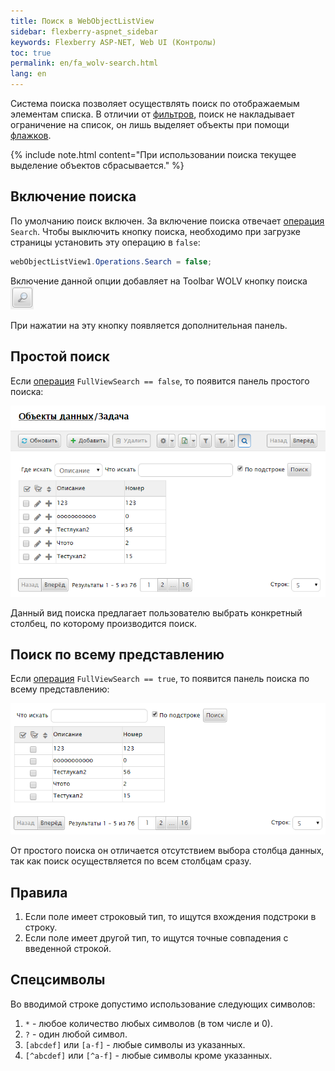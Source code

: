 ```yaml
---
title: Поиск в WebObjectListView
sidebar: flexberry-aspnet_sidebar
keywords: Flexberry ASP-NET, Web UI (Контролы)
toc: true
permalink: en/fa_wolv-search.html
lang: en
---
```


Система поиска позволяет осуществлять поиск по отображаемым элементам списка. В отличии от [фильтров](fa_wolv-filters.html), поиск не накладывает ограничение на список, он лишь выделяет объекты при помощи [флажков](fa_wolv-check-boxes.html).

{% include note.html content="При использовании поиска текущее выделение объектов сбрасывается." %}

## Включение поиска

По умолчанию поиск включен. За включение поиска отвечает [операция](fa_wolv-operations.html) `Search`. Чтобы выключить кнопку поиска, необходимо при загрузке страницы установить эту операцию в `false`:

```csharp
webObjectListView1.Operations.Search = false;
```

Включение данной опции добавляет на Toolbar WOLV кнопку поиска ![](/images/pages/products/flexberry-aspnet/controls/wolv/wolv-search-btn.png)

При нажатии на эту кнопку появляется дополнительная панель.

## Простой поиск

Если [операция](fa_wolv-operations.html) `FullViewSearch == false`, то появится панель простого поиска:

![](/images/pages/products/flexberry-aspnet/controls/wolv/simple-search.png)

Данный вид поиска предлагает пользователю выбрать конкретный столбец, по которому производится поиск.

## Поиск по всему представлению

Если [операция](fa_wolv-operations.html) `FullViewSearch == true`, то появится панель поиска по всему представлению:

![](/images/pages/products/flexberry-aspnet/controls/wolv/wolv-search-full.png)

От простого поиска он отличается отсутствием выбора столбца данных, так как поиск осуществляется по всем столбцам сразу.

## Правила

1. Если поле имеет строковый тип, то ищутся вхождения подстроки в строку.
2. Если поле имеет другой тип, то ищутся точные совпадения с введенной строкой.

## Спецсимволы

Во вводимой строке допустимо использование следующих символов:

1. `*` - любое количество любых символов (в том числе и 0).
2. `?` - один любой символ.
3. `[abcdef]` или `[a-f]` - любые символы из указанных.
4. `[^abcdef]` или `[^a-f]` - любые символы кроме указанных.

